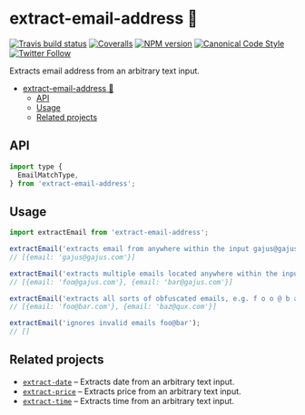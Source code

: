 <a name="extract-email-address"></a>
# extract-email-address 📧

[![Travis build status](http://img.shields.io/travis/gajus/extract-email-address/master.svg?style=flat-square)](https://travis-ci.org/gajus/extract-email-address)
[![Coveralls](https://img.shields.io/coveralls/gajus/extract-email-address.svg?style=flat-square)](https://coveralls.io/github/gajus/extract-email-address)
[![NPM version](http://img.shields.io/npm/v/extract-email-address.svg?style=flat-square)](https://www.npmjs.org/package/extract-email-address)
[![Canonical Code Style](https://img.shields.io/badge/code%20style-canonical-blue.svg?style=flat-square)](https://github.com/gajus/canonical)
[![Twitter Follow](https://img.shields.io/twitter/follow/kuizinas.svg?style=social&label=Follow)](https://twitter.com/kuizinas)

Extracts email address from an arbitrary text input.

* [extract-email-address 📧](#extract-email-address)
    * [API](#extract-email-address-api)
    * [Usage](#extract-email-address-usage)
    * [Related projects](#extract-email-address-related-projects)


<a name="extract-email-address-api"></a>
## API

```js
import type {
  EmailMatchType,
} from 'extract-email-address';

```

<a name="extract-email-address-usage"></a>
## Usage

```js
import extractEmail from 'extract-email-address';

extractEmail('extracts email from anywhere within the input gajus@gajus.com');
// [{email: 'gajus@gajus.com'}]

extractEmail('extracts multiple emails located anywhere within the input: foo@gajus.com, bar@gajus.com');
// [{email: 'foo@gajus.com'}, {email: 'bar@gajus.com'}]

extractEmail('extracts all sorts of obfuscated emails, e.g. f o o @ b a r . c o m or baz [at] qux [dot] com');
// [{email: 'foo@bar.com'}, {email: 'baz@qux.com'}]

extractEmail('ignores invalid emails foo@bar');
// []

```

<a name="extract-email-address-related-projects"></a>
## Related projects

* [`extract-date`](https://github.com/gajus/extract-date) – Extracts date from an arbitrary text input.
* [`extract-price`](https://github.com/gajus/extract-price) – Extracts price from an arbitrary text input.
* [`extract-time`](https://github.com/gajus/extract-time) – Extracts time from an arbitrary text input.
